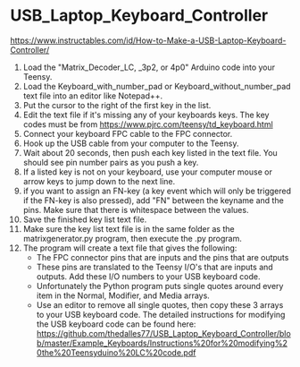 # USB_Laptop_Keyboard_Controller
https://www.instructables.com/id/How-to-Make-a-USB-Laptop-Keyboard-Controller/


1. Load the "Matrix_Decoder_LC, _3p2, or 4p0" Arduino code into your Teensy. 
2. Load the Keyboard_with_number_pad or Keyboard_without_number_pad text file into an editor like Notepad++. 
3. Put the cursor to the right of the first key in the list.
4. Edit the text file if it's missing any of your keyboards keys. The key codes must be from https://www.pjrc.com/teensy/td_keyboard.html  
5. Connect your keyboard FPC cable to the FPC connector.
6. Hook up the USB cable from your computer to the Teensy.
7. Wait about 20 seconds, then push each key listed in the text file. You should see pin number pairs as you push a key.
8. If a listed key is not on your keyboard, use your computer mouse or arrow keys to jump down to the next line.
9. if you want to assign an FN-key (a key event which will only be triggered if the FN-key is also pressed), add "FN" between the keyname and the pins. Make sure that there is whitespace between the values.
7. Save the finished key list text file.
8. Make sure the key list text file is in the same folder as the matrixgenerator.py program, then execute the .py program.
9. The program will create a text file that gives the following:
    - The FPC connector pins that are inputs and the pins that are outputs
    - These pins are translated to the Teensy I/O's that are inputs and outputs. Add these I/O numbers to your USB keyboard code.
    - Unfortunately the Python program puts single quotes around every item in the Normal, Modifier, and Media arrays.
    - Use an editor to remove all single quotes, then copy these 3 arrays to your USB keyboard code.
The detailed instructions for modifying the USB keyboard code can be found here: https://github.com/thedalles77/USB_Laptop_Keyboard_Controller/blob/master/Example_Keyboards/Instructions%20for%20modifying%20the%20Teensyduino%20LC%20code.pdf
 
